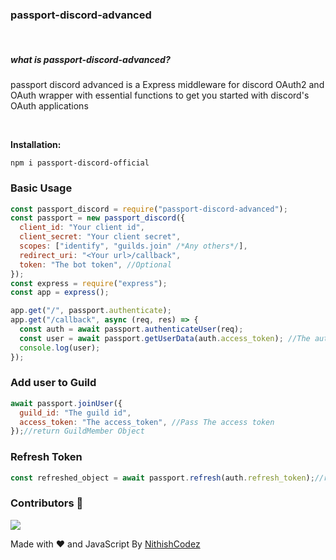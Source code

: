 **<h3>passport-discord-advanced</h3>**
<br>

**<h5>what is passport-discord-advanced?</h5>**
passport discord advanced is a Express middleware for discord OAuth2 and OAuth wrapper with essential functions to get you started with discord's OAuth applications

<br>

**Installation:**

```
npm i passport-discord-official
```

### **Basic Usage**

```js
const passport_discord = require("passport-discord-advanced");
const passport = new passport_discord({
  client_id: "Your client id",
  client_secret: "Your client secret",
  scopes: ["identify", "guilds.join" /*Any others*/],
  redirect_uri: "<Your url>/callback",
  token: "The bot token", //Optional
});
const express = require("express");
const app = express();

app.get("/", passport.authenticate);
app.get("/callback", async (req, res) => {
  const auth = await passport.authenticateUser(req);
  const user = await passport.getUserData(auth.access_token); //The authed user's data
  console.log(user);
});
```

### Add user to Guild

```js
await passport.joinUser({
  guild_id: "The guild id",
  access_token: "The access_token", //Pass The access token
});//return GuildMember Object
```

### Refresh Token

```js
const refreshed_object = await passport.refresh(auth.refresh_token);//return new object with access_token and refresh_token
```

### Contributors 📘

<a href="https://github.com/SudhanPlayz/Discord-MusicBot/graphs/contributors">
  <img src="https://contributors-img.web.app/image?repo=NithishCodez/passport-discord-official" />
</a>

Made with ♥ and JavaScript By [NithishCodez](https://github.com/NithishCodez)